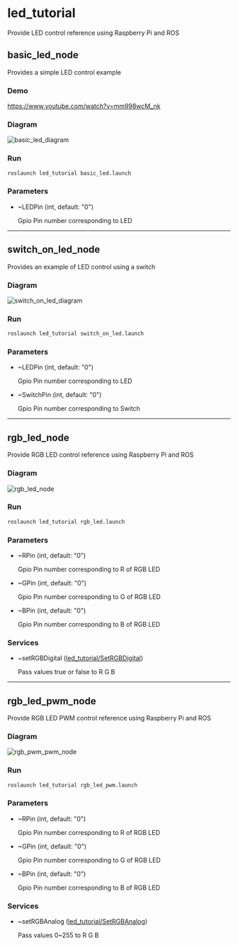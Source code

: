 # led_tutorial

Provide LED control reference using Raspberry Pi and ROS

## basic_led_node

Provides a simple LED control example

### Demo

https://www.youtube.com/watch?v=mm998wcM_nk

### Diagram

![basic_led_diagram](./diagram/basic_led.png)

### Run

```bash
roslaunch led_tutorial basic_led.launch
```

### Parameters

- ~LEDPin (int, default: "0")

  Gpio Pin number corresponding to LED

----


## switch_on_led_node

Provides an example of LED control using a switch

### Diagram

![switch_on_led_diagram](./diagram/switch_on_led.png)

### Run

```bash
roslaunch led_tutorial switch_on_led.launch
```

### Parameters

- ~LEDPin (int, default: "0")

  Gpio Pin number corresponding to LED

- ~SwitchPin (int, default: "0")

  Gpio Pin number corresponding to Switch

----

## rgb_led_node

Provide RGB LED control reference using Raspberry Pi and ROS

### Diagram

![rgb_led_node](./diagram/rgb_led.png)

### Run

```bash
roslaunch led_tutorial rgb_led.launch
```

### Parameters

- ~RPin (int, default: "0")

  Gpio Pin number corresponding to R of RGB LED

- ~GPin (int, default: "0")

  Gpio Pin number corresponding to G of RGB LED
  
- ~BPin (int, default: "0")

  Gpio Pin number corresponding to B of RGB LED
  
### Services

- ~setRGBDigital ([led_tutorial/SetRGBDigital](https://github.com/PigeonSensei/raspberry_pi_ros_tutorial/blob/main/led_tutorial/srv/SetRGBDigital.srv))

   Pass values true or false to R G B
   
----

## rgb_led_pwm_node

Provide RGB LED PWM control reference using Raspberry Pi and ROS

### Diagram

![rgb_pwm_pwm_node](./diagram/rgb_led.png)

### Run

```bash
roslaunch led_tutorial rgb_led_pwm.launch
```

### Parameters

- ~RPin (int, default: "0")

  Gpio Pin number corresponding to R of RGB LED

- ~GPin (int, default: "0")

  Gpio Pin number corresponding to G of RGB LED
  
- ~BPin (int, default: "0")

  Gpio Pin number corresponding to B of RGB LED
  
### Services

- ~setRGBAnalog ([led_tutorial/SetRGBAnalog](https://github.com/PigeonSensei/raspberry_pi_ros_tutorial/blob/main/led_tutorial/srv/SetRGBAnalog.srv))

   Pass values 0~255 to R G B

